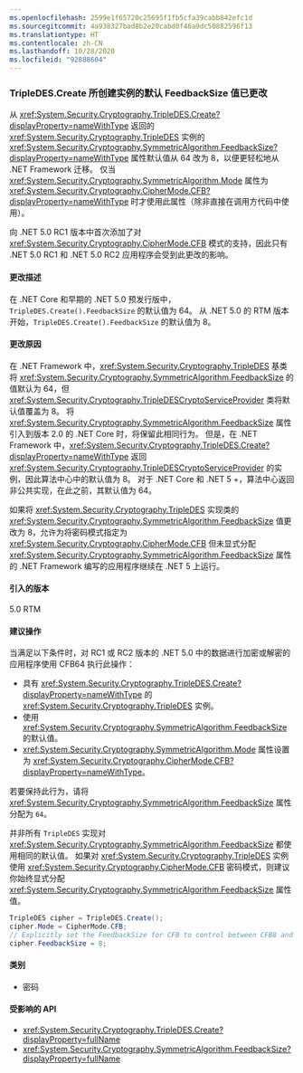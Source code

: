 ```yaml
---
ms.openlocfilehash: 2599e1f65720c25695f1fb5cfa39cabb842efc1d
ms.sourcegitcommit: 4a938327bad8b2e20cabd0f46a9dc50882596f13
ms.translationtype: HT
ms.contentlocale: zh-CN
ms.lasthandoff: 10/28/2020
ms.locfileid: "92888604"
---
```

### <a name="default-feedbacksize-value-for-instances-created-by-tripledescreate-changed"></a>TripleDES.Create 所创建实例的默认 FeedbackSize 值已更改

从 <xref:System.Security.Cryptography.TripleDES.Create?displayProperty=nameWithType> 返回的 <xref:System.Security.Cryptography.TripleDES> 实例的 <xref:System.Security.Cryptography.SymmetricAlgorithm.FeedbackSize?displayProperty=nameWithType> 属性默认值从 64 改为 8，以便更轻松地从 .NET Framework 迁移。 仅当 <xref:System.Security.Cryptography.SymmetricAlgorithm.Mode> 属性为 <xref:System.Security.Cryptography.CipherMode.CFB?displayProperty=nameWithType> 时才使用此属性（除非直接在调用方代码中使用）。

向 .NET 5.0 RC1 版本中首次添加了对 <xref:System.Security.Cryptography.CipherMode.CFB> 模式的支持，因此只有 .NET 5.0 RC1 和 .NET 5.0 RC2 应用程序会受到此更改的影响。

#### <a name="change-description"></a>更改描述

在 .NET Core 和早期的 .NET 5.0 预发行版中，`TripleDES.Create().FeedbackSize` 的默认值为 64。 从 .NET 5.0 的 RTM 版本开始，`TripleDES.Create().FeedbackSize` 的默认值为 8。

#### <a name="reason-for-change"></a>更改原因

在 .NET Framework 中，<xref:System.Security.Cryptography.TripleDES> 基类将 <xref:System.Security.Cryptography.SymmetricAlgorithm.FeedbackSize> 的值默认为 64，但 <xref:System.Security.Cryptography.TripleDESCryptoServiceProvider> 类将默认值覆盖为 8。 将 <xref:System.Security.Cryptography.SymmetricAlgorithm.FeedbackSize> 属性引入到版本 2.0 的 .NET Core 时，将保留此相同行为。 但是，在 .NET Framework 中，<xref:System.Security.Cryptography.TripleDES.Create?displayProperty=nameWithType> 返回 <xref:System.Security.Cryptography.TripleDESCryptoServiceProvider> 的实例，因此算法中心中的默认值为 8。 对于 .NET Core 和 .NET 5 +，算法中心返回非公共实现，在此之前，其默认值为 64。

如果将 <xref:System.Security.Cryptography.TripleDES> 实现类的 <xref:System.Security.Cryptography.SymmetricAlgorithm.FeedbackSize> 值更改为 8，允许为将密码模式指定为 <xref:System.Security.Cryptography.CipherMode.CFB> 但未显式分配 <xref:System.Security.Cryptography.SymmetricAlgorithm.FeedbackSize> 属性的 .NET Framework 编写的应用程序继续在 .NET 5 上运行。

#### <a name="version-introduced"></a>引入的版本

5.0 RTM

#### <a name="recommended-action"></a>建议操作

当满足以下条件时，对 RC1 或 RC2 版本的 .NET 5.0 中的数据进行加密或解密的应用程序使用 CFB64 执行此操作：

- 具有 <xref:System.Security.Cryptography.TripleDES.Create?displayProperty=nameWithType> 的 <xref:System.Security.Cryptography.TripleDES> 实例。
- 使用 <xref:System.Security.Cryptography.SymmetricAlgorithm.FeedbackSize> 的默认值。
- <xref:System.Security.Cryptography.SymmetricAlgorithm.Mode> 属性设置为 <xref:System.Security.Cryptography.CipherMode.CFB?displayProperty=nameWithType>。

若要保持此行为，请将 <xref:System.Security.Cryptography.SymmetricAlgorithm.FeedbackSize> 属性分配为 `64`。

并非所有 `TripleDES` 实现对 <xref:System.Security.Cryptography.SymmetricAlgorithm.FeedbackSize> 都使用相同的默认值。 如果对 <xref:System.Security.Cryptography.TripleDES> 实例使用 <xref:System.Security.Cryptography.CipherMode.CFB> 密码模式，则建议你始终显式分配 <xref:System.Security.Cryptography.SymmetricAlgorithm.FeedbackSize> 属性值。

```csharp
TripleDES cipher = TripleDES.Create();
cipher.Mode = CipherMode.CFB;
// Explicitly set the FeedbackSize for CFB to control between CFB8 and CFB64.
cipher.FeedbackSize = 8;
```

#### <a name="category"></a>类别

- 密码

#### <a name="affected-apis"></a>受影响的 API

- <xref:System.Security.Cryptography.TripleDES.Create?displayProperty=fullName>
- <xref:System.Security.Cryptography.SymmetricAlgorithm.FeedbackSize?displayProperty=fullName>

<!--

#### Affected APIs

- `M:System.Security.Cryptography.TripleDES.Create`
- `P:System.Security.Cryptography.SymmetricAlgorithm.FeedbackSize`

-->
